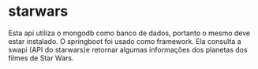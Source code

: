 # starwars

Esta api utiliza o mongodb como banco de dados, portanto o mesmo deve estar instalado.
O springboot foi usado como framework.
Ela consulta a swapi (API do starwars)e retornar algumas informações dos planetas dos filmes de Star Wars.
